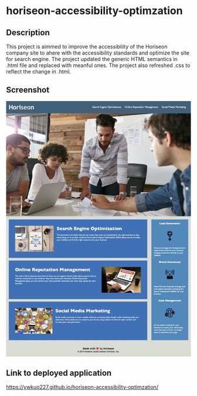 # horiseon-accessibility-optimzation

## Description

This project is aimmed to improve the accessibility of the Horiseon company site to ahere with the accessibility standards and optimize the site for search engine. The project updated the generic HTML semantics in .html file and replaced with meanful ones. The project also refreshed .css to reflect the change in .html.

## Screenshot

![Screenshot of Horiseon Company Site](./assets/images/HoriseonSrcshot.jpg)

## Link to deployed application

https://ywkuo227.github.io/horiseon-accessibility-optimzation/

